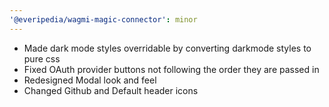 ```yaml
---
'@everipedia/wagmi-magic-connector': minor
---
```


- Made dark mode styles overridable by converting darkmode styles to pure css
- Fixed OAuth provider buttons not following the order they are passed in
- Redesigned Modal look and feel
- Changed Github and Default header icons
